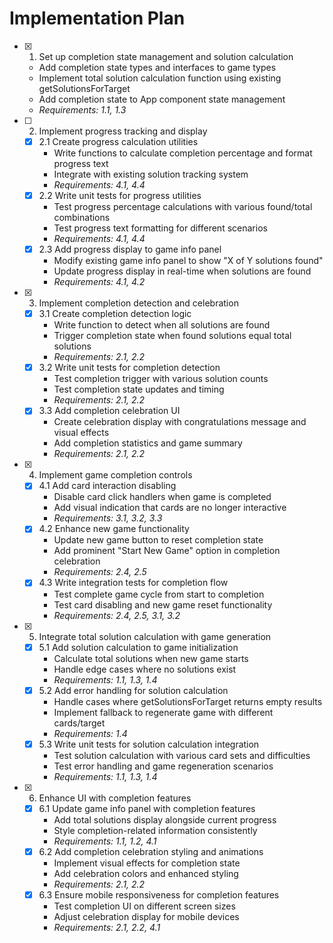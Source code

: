 # Implementation Plan

- [x] 1. Set up completion state management and solution calculation

  - Add completion state types and interfaces to game types
  - Implement total solution calculation function using existing getSolutionsForTarget
  - Add completion state to App component state management
  - _Requirements: 1.1, 1.3_

- [ ] 2. Implement progress tracking and display

  - [x] 2.1 Create progress calculation utilities
    - Write functions to calculate completion percentage and format progress text
    - Integrate with existing solution tracking system
    - _Requirements: 4.1, 4.4_
  - [x] 2.2 Write unit tests for progress utilities
    - Test progress percentage calculations with various found/total combinations
    - Test progress text formatting for different scenarios
    - _Requirements: 4.1, 4.4_
  - [x] 2.3 Add progress display to game info panel
    - Modify existing game info panel to show "X of Y solutions found"
    - Update progress display in real-time when solutions are found
    - _Requirements: 4.1, 4.2_

- [x] 3. Implement completion detection and celebration

  - [x] 3.1 Create completion detection logic
    - Write function to detect when all solutions are found
    - Trigger completion state when found solutions equal total solutions
    - _Requirements: 2.1, 2.2_
  - [x] 3.2 Write unit tests for completion detection
    - Test completion trigger with various solution counts
    - Test completion state updates and timing
    - _Requirements: 2.1, 2.2_
  - [x] 3.3 Add completion celebration UI
    - Create celebration display with congratulations message and visual effects
    - Add completion statistics and game summary
    - _Requirements: 2.1, 2.2_

- [x] 4. Implement game completion controls

  - [x] 4.1 Add card interaction disabling
    - Disable card click handlers when game is completed
    - Add visual indication that cards are no longer interactive
    - _Requirements: 3.1, 3.2, 3.3_
  - [x] 4.2 Enhance new game functionality
    - Update new game button to reset completion state
    - Add prominent "Start New Game" option in completion celebration
    - _Requirements: 2.4, 2.5_
  - [x] 4.3 Write integration tests for completion flow
    - Test complete game cycle from start to completion
    - Test card disabling and new game reset functionality
    - _Requirements: 2.4, 2.5, 3.1, 3.2_

- [x] 5. Integrate total solution calculation with game generation

  - [x] 5.1 Add solution calculation to game initialization
    - Calculate total solutions when new game starts
    - Handle edge cases where no solutions exist
    - _Requirements: 1.1, 1.3, 1.4_
  - [x] 5.2 Add error handling for solution calculation
    - Handle cases where getSolutionsForTarget returns empty results
    - Implement fallback to regenerate game with different cards/target
    - _Requirements: 1.4_
  - [x] 5.3 Write unit tests for solution calculation integration
    - Test solution calculation with various card sets and difficulties
    - Test error handling and game regeneration scenarios
    - _Requirements: 1.1, 1.3, 1.4_

- [x] 6. Enhance UI with completion features

  - [x] 6.1 Update game info panel with completion features
    - Add total solutions display alongside current progress
    - Style completion-related information consistently
    - _Requirements: 1.1, 1.2, 4.1_
  - [x] 6.2 Add completion celebration styling and animations
    - Implement visual effects for completion state
    - Add celebration colors and enhanced styling
    - _Requirements: 2.1, 2.2_
  - [x] 6.3 Ensure mobile responsiveness for completion features
    - Test completion UI on different screen sizes
    - Adjust celebration display for mobile devices
    - _Requirements: 2.1, 2.2, 4.1_

